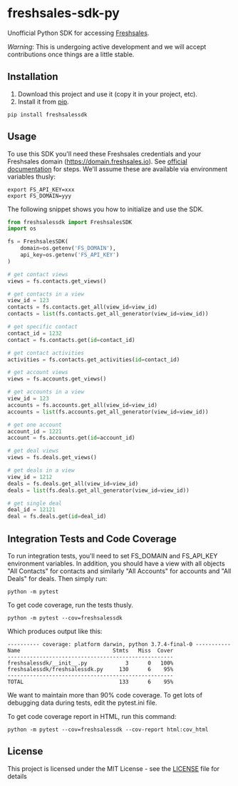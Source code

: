 # freshsales-sdk-py

Unofficial Python SDK for accessing [Freshsales](https://www.freshsales.io/api/).

*Warning*: This is undergoing active development and we will accept contributions once things are a little stable.

## Installation

1. Download this project and use it (copy it in your project, etc).
2. Install it from [pip](https://pypi.org).

```
pip install freshsalessdk
```

## Usage

To use this SDK you'll need these Freshsales credentials and your Freshsales domain (https://domain.freshsales.io). See [official documentation](https://www.freshsales.io/api/#intro) for steps. We'll assume these are available via environment variables thusly:

```
export FS_API_KEY=xxx
export FS_DOMAIN=yyy
```

The following snippet shows you how to initialize and use the SDK.

```python
from freshsalessdk import FreshsalesSDK
import os

fs = FreshsalesSDK(
    domain=os.getenv('FS_DOMAIN'),
    api_key=os.getenv('FS_API_KEY')
)

# get contact views
views = fs.contacts.get_views()

# get contacts in a view
view_id = 123
contacts = fs.contacts.get_all(view_id=view_id)
contacts = list(fs.contacts.get_all_generator(view_id=view_id))

# get specific contact
contact_id = 1232
contact = fs.contacts.get(id=contact_id)

# get contact activities
activities = fs.contacts.get_activities(id=contact_id)

# get account views
views = fs.accounts.get_views()

# get accounts in a view
view_id = 123
accounts = fs.accounts.get_all(view_id=view_id)
accounts = list(fs.accounts.get_all_generator(view_id=view_id))

# get one account
account_id = 1221
account = fs.accounts.get(id=account_id)

# get deal views
views = fs.deals.get_views()

# get deals in a view
view_id = 1212
deals = fs.deals.get_all(view_id=view_id)
deals = list(fs.deals.get_all_generator(view_id=view_id))

# get single deal
deal_id = 12121
deal = fs.deals.get(id=deal_id)
```

## Integration Tests and Code Coverage

To run integration tests, you'll need to set FS_DOMAIN and FS_API_KEY environment variables. In addition, you should have
a view with all objects "All Contacts" for contacts and similarly "All Accounts" for accounts and "All Deals" for deals. Then simply run:

```
python -m pytest
```

To get code coverage, run the tests thusly. 

```
python -m pytest --cov=freshsalessdk
```

Which produces output like this:

```
---------- coverage: platform darwin, python 3.7.4-final-0 -----------
Name                             Stmts   Miss  Cover
----------------------------------------------------
freshsalessdk/__init__.py            3      0   100%
freshsalessdk/freshsalessdk.py     130      6    95%
----------------------------------------------------
TOTAL                              133      6    95%
```

We want to maintain more than 90% code coverage. To get lots of debugging data during tests, edit the pytest.ini file.

To get code coverage report in HTML, run this command:

```
python -m pytest --cov=freshsalessdk --cov-report html:cov_html
```

## License

This project is licensed under the MIT License - see the [LICENSE](LICENSE) file for details
